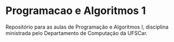# Programacao e Algoritmos 1

Repositório para as aulas de Programação e Algoritmos I, disciplina ministrada pelo Departamento de Computação da UFSCar.
